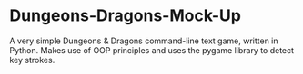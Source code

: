 # Dungeons-Dragons-Mock-Up

A very simple Dungeons & Dragons command-line text game, written in Python. Makes use of OOP principles and uses the pygame library to detect key strokes. 

